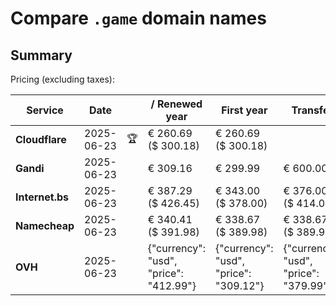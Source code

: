 # Compare `.game` domain names

## Summary

Pricing (excluding taxes):

| Service | Date |  | / Renewed year | First year | Transfer | Restoration |
|--|--|--|--|--|--|--|
| **Cloudflare** | 2025-06-23 | 🏆 | € 260.69<br>($ 300.18) | € 260.69<br>($ 300.18) |  |  |
| **Gandi** | 2025-06-23 |  | € 309.16 | € 299.99 | € 600.00 | € 366.39 |
| **Internet.bs** | 2025-06-23 |  | € 387.29<br>($ 426.45) | € 343.00<br>($ 378.00) | € 376.00<br>($ 414.00) | € 437.55<br>($ 432.79) |
| **Namecheap** | 2025-06-23 |  | € 340.41<br>($ 391.98) | € 338.67<br>($ 389.98) | € 338.67<br>($ 389.98) |  |
| **OVH** | 2025-06-23 |  | {"currency": "usd", "price": "412.99"} | {"currency": "usd", "price": "309.12"} | {"currency": "usd", "price": "379.99"} |  |
